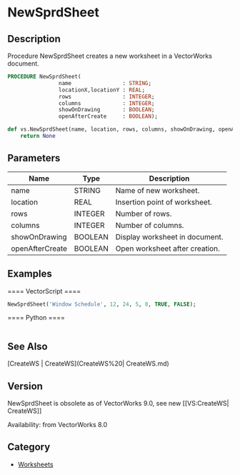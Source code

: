 # NewSprdSheet

## Description
Procedure NewSprdSheet creates a new worksheet in a VectorWorks document.

```pascal
PROCEDURE NewSprdSheet(
				name                : STRING;
				locationX,locationY : REAL;
				rows                : INTEGER;
				columns             : INTEGER;
				showOnDrawing       : BOOLEAN;
				openAfterCreate     : BOOLEAN);
```

```python
def vs.NewSprdSheet(name, location, rows, columns, showOnDrawing, openAfterCreate):
    return None
```

## Parameters
|Name|Type|Description|
|---|---|---|
|name|STRING|Name of new worksheet.|
|location|REAL|Insertion point of worksheet.|
|rows|INTEGER|Number of rows.|
|columns|INTEGER|Number of columns.|
|showOnDrawing|BOOLEAN|Display worksheet in document.|
|openAfterCreate|BOOLEAN|Open worksheet after creation.|

## Examples
==== VectorScript ====
```pascal
NewSprdSheet('Window Schedule', 12, 24, 5, 8, TRUE, FALSE);
```
==== Python ====
```python

```

## See Also
[CreateWS | CreateWS](CreateWS%20| CreateWS.md)

## Version
NewSprdSheet is obsolete as of VectorWorks 9.0, see new [[VS:CreateWS| CreateWS]]

Availability: from VectorWorks 8.0

## Category
* [Worksheets](../Categories/Worksheets.md)
